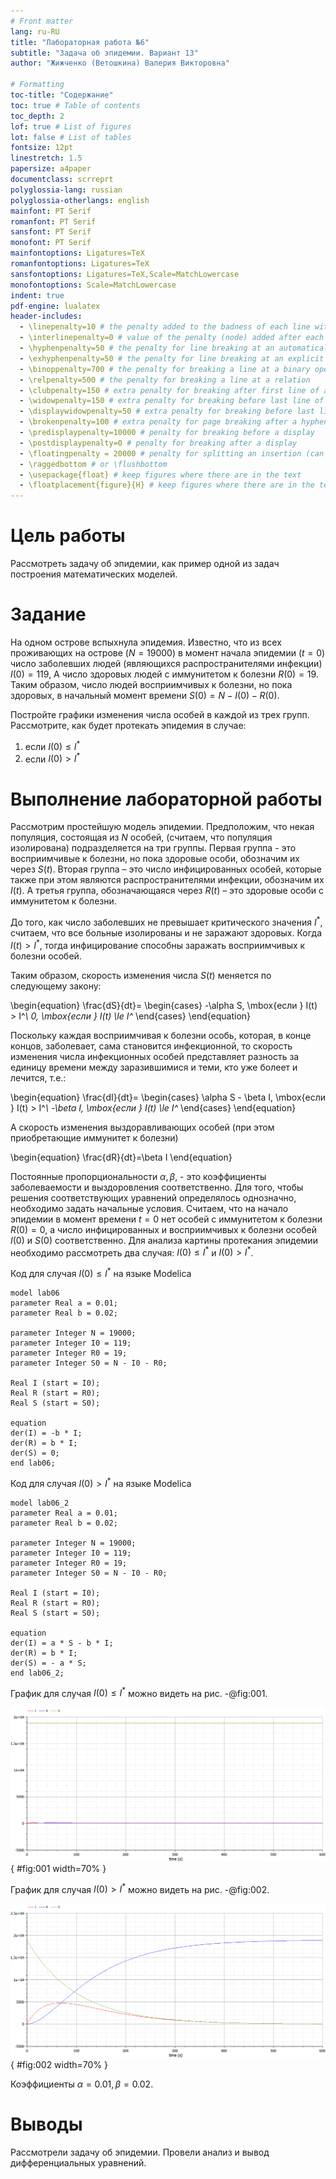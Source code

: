 ```yaml
---
# Front matter
lang: ru-RU
title: "Лабораторная работа №6"
subtitle: "Задача об эпидемии. Вариант 13"
author: "Жижченко (Ветошкина) Валерия Викторовна"

# Formatting
toc-title: "Содержание"
toc: true # Table of contents
toc_depth: 2
lof: true # List of figures
lot: false # List of tables
fontsize: 12pt
linestretch: 1.5
papersize: a4paper
documentclass: scrreprt
polyglossia-lang: russian
polyglossia-otherlangs: english
mainfont: PT Serif
romanfont: PT Serif
sansfont: PT Serif
monofont: PT Serif
mainfontoptions: Ligatures=TeX
romanfontoptions: Ligatures=TeX
sansfontoptions: Ligatures=TeX,Scale=MatchLowercase
monofontoptions: Scale=MatchLowercase
indent: true
pdf-engine: lualatex
header-includes:
  - \linepenalty=10 # the penalty added to the badness of each line within a paragraph (no associated penalty node) Increasing the value makes tex try to have fewer lines in the paragraph.
  - \interlinepenalty=0 # value of the penalty (node) added after each line of a paragraph.
  - \hyphenpenalty=50 # the penalty for line breaking at an automatically inserted hyphen
  - \exhyphenpenalty=50 # the penalty for line breaking at an explicit hyphen
  - \binoppenalty=700 # the penalty for breaking a line at a binary operator
  - \relpenalty=500 # the penalty for breaking a line at a relation
  - \clubpenalty=150 # extra penalty for breaking after first line of a paragraph
  - \widowpenalty=150 # extra penalty for breaking before last line of a paragraph
  - \displaywidowpenalty=50 # extra penalty for breaking before last line before a display math
  - \brokenpenalty=100 # extra penalty for page breaking after a hyphenated line
  - \predisplaypenalty=10000 # penalty for breaking before a display
  - \postdisplaypenalty=0 # penalty for breaking after a display
  - \floatingpenalty = 20000 # penalty for splitting an insertion (can only be split footnote in standard LaTeX)
  - \raggedbottom # or \flushbottom
  - \usepackage{float} # keep figures where there are in the text
  - \floatplacement{figure}{H} # keep figures where there are in the text
---
```


# Цель работы

Рассмотреть задачу об эпидемии, как пример одной из задач построения математических моделей.

# Задание

На одном острове вспыхнула эпидемия. Известно, что из всех проживающих
на острове ($N=19 000$) в момент начала эпидемии ($t=0$) число заболевших людей
(являющихся распространителями инфекции) $I(0)=119$, А число здоровых людей с
иммунитетом к болезни $R(0)=19$. Таким образом, число людей восприимчивых к
болезни, но пока здоровых, в начальный момент времени $S(0)=N-I(0)- R(0)$.

Постройте графики изменения числа особей в каждой из трех групп.
Рассмотрите, как будет протекать эпидемия в случае:

1. если $I(0)\le I^*$
2. если $I(0) > I^*$

# Выполнение лабораторной работы

Рассмотрим простейшую модель эпидемии. Предположим, что некая
популяция, состоящая из $N$ особей, (считаем, что популяция изолирована)
подразделяется на три группы. Первая группа - это восприимчивые к болезни, но
пока здоровые особи, обозначим их через $S(t)$. Вторая группа – это число
инфицированных особей, которые также при этом являются распространителями
инфекции, обозначим их $I(t)$. А третья группа, обозначающаяся через $R(t)$ – это
здоровые особи с иммунитетом к болезни.

До того, как число заболевших не превышает критического значения
$I^*$, считаем, что все больные изолированы и не заражают здоровых. Когда
$I(t)>I^*$, тогда инфицирование способны заражать восприимчивых к болезни особей.

Таким образом, скорость изменения числа $S(t)$ меняется по следующему закону:

\begin{equation}
\frac{dS}{dt}=
\begin{cases}
-\alpha S, \mbox{если } I(t) > I^*\\
0, \mbox{если } I(t) \le I^*
\end{cases}
\end{equation}

Поскольку каждая восприимчивая к болезни особь, которая, в конце концов,
заболевает, сама становится инфекционной, то скорость изменения числа
инфекционных особей представляет разность за единицу времени между
заразившимися и теми, кто уже болеет и лечится, т.е.:

\begin{equation}
\frac{dI}{dt}=
\begin{cases}
\alpha S - \beta I, \mbox{если } I(t) > I^*\\
-\beta I, \mbox{если } I(t) \le I^*
\end{cases}
\end{equation}

А скорость изменения выздоравливающих особей (при этом приобретающие
иммунитет к болезни)

\begin{equation}
\frac{dR}{dt}=\beta I
\end{equation}

Постоянные пропорциональности $\alpha, \beta$, - это коэффициенты заболеваемости
и выздоровления соответственно.
Для того, чтобы решения соответствующих уравнений определялось
однозначно, необходимо задать начальные условия. Считаем, что на начало
эпидемии в момент времени $t=0$ нет особей с иммунитетом к болезни $R(0)=0$, а
число инфицированных и восприимчивых к болезни особей
$I(0)$ и $S(0)$
соответственно. Для анализа картины протекания эпидемии необходимо
рассмотреть два случая: $I(0) \le I^*$ и $I(0) > I^*$.

Код для случая $I(0) \le I^*$ на языке Modelica

```
model lab06
parameter Real a = 0.01;
parameter Real b = 0.02;

parameter Integer N = 19000;
parameter Integer I0 = 119;
parameter Integer R0 = 19;
parameter Integer S0 = N - I0 - R0;

Real I (start = I0);
Real R (start = R0);
Real S (start = S0);

equation
der(I) = -b * I;
der(R) = b * I;
der(S) = 0;
end lab06;
```
Код для случая $I(0) > I^*$ на языке Modelica

```
model lab06_2
parameter Real a = 0.01;
parameter Real b = 0.02;

parameter Integer N = 19000;
parameter Integer I0 = 119;
parameter Integer R0 = 19;
parameter Integer S0 = N - I0 - R0;

Real I (start = I0);
Real R (start = R0);
Real S (start = S0);

equation
der(I) = a * S - b * I;
der(R) = b * I;
der(S) = - a * S;
end lab06_2;
```

График для случая $I(0) \le I^*$ можно видеть на рис. -@fig:001.

![График для случая $I(0) \le I^*$](../image/1.png){ #fig:001 width=70% }

График для случая $I(0) > I^*$ можно видеть на рис. -@fig:002.

![Графики для случая $I(0) > I^*$](../image/2.png){ #fig:002 width=70% }

Коэффициенты $\alpha = 0.01, \beta = 0.02$.

# Выводы

Рассмотрели задачу об эпидемии. Провели анализ и вывод дифференциальных уравнений.

